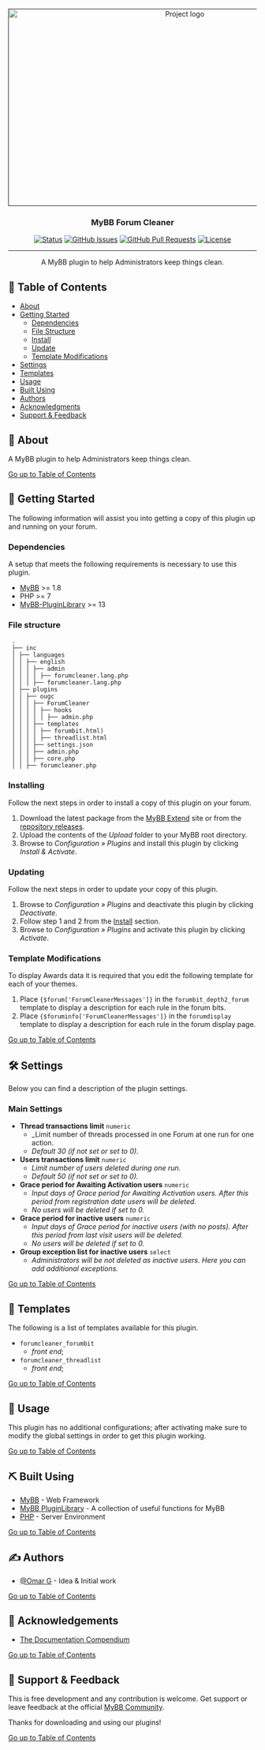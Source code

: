 <p align="center">
    <a href="" rel="noopener">
        <img width="700" height="400" src="https://github.com/user-attachments/assets/dab8a886-4c35-4fac-adb8-aa0653ea467b" alt="Project logo">
    </a>
</p>

<h3 align="center">MyBB Forum Cleaner</h3>

<div align="center">

[![Status](https://img.shields.io/badge/status-active-success.svg)]()
[![GitHub Issues](https://img.shields.io/github/issues/OUGC-Network/MyBB-Forum-Cleaner.svg)](./issues)
[![GitHub Pull Requests](https://img.shields.io/github/issues-pr/OUGC-Network/MyBB-Forum-Cleaner.svg)](./pulls)
[![License](https://img.shields.io/badge/license-GPL-blue)](/LICENSE)

</div>

---

<p align="center"> A MyBB plugin to help Administrators keep things clean.
    <br> 
</p>

## 📜 Table of Contents <a name = "table_of_contents"></a>

- [About](#about)
- [Getting Started](#getting_started)
    - [Dependencies](#dependencies)
    - [File Structure](#file_structure)
    - [Install](#install)
    - [Update](#update)
    - [Template Modifications](#template_modifications)
- [Settings](#settings)
- [Templates](#templates)
- [Usage](#usage)
- [Built Using](#built_using)
- [Authors](#authors)
- [Acknowledgments](#acknowledgement)
- [Support & Feedback](#support)

## 🚀 About <a name = "about"></a>

A MyBB plugin to help Administrators keep things clean.

[Go up to Table of Contents](#table_of_contents)

## 📍 Getting Started <a name = "getting_started"></a>

The following information will assist you into getting a copy of this plugin up and running on your forum.

### Dependencies <a name = "dependencies"></a>

A setup that meets the following requirements is necessary to use this plugin.

- [MyBB](https://mybb.com/) >= 1.8
- PHP >= 7
- [MyBB-PluginLibrary](https://github.com/frostschutz/MyBB-PluginLibrary) >= 13

### File structure <a name = "file_structure"></a>

  ```
   .
   ├── inc
   │ ├── languages
   │ │ ├── english
   │ │ │ ├── admin
   │ │ │ │ ├── forumcleaner.lang.php
   │ │ │ ├── forumcleaner.lang.php
   │ ├── plugins
   │ │ ├── ougc
   │ │ │ ├── ForumCleaner
   │ │ │ │ ├── hooks
   │ │ │ │ │ ├── admin.php
   │ │ │ ├── templates
   │ │ │ │ ├── forumbit.html)
   │ │ │ │ ├── threadlist.html
   │ │ │ ├── settings.json
   │ │ │ ├── admin.php
   │ │ │ ├── core.php
   │ │ ├── forumcleaner.php
   ```

### Installing <a name = "install"></a>

Follow the next steps in order to install a copy of this plugin on your forum.

1. Download the latest package from the [MyBB Extend](https://community.mybb.com/mods.php) site or
   from the [repository releases](https://github.com/OUGC-Network/MyBB-Forum-Cleaner/releases/latest).
2. Upload the contents of the _Upload_ folder to your MyBB root directory.
3. Browse to _Configuration » Plugins_ and install this plugin by clicking _Install & Activate_.

### Updating <a name = "update"></a>

Follow the next steps in order to update your copy of this plugin.

1. Browse to _Configuration » Plugins_ and deactivate this plugin by clicking _Deactivate_.
2. Follow step 1 and 2 from the [Install](#install) section.
3. Browse to _Configuration » Plugins_ and activate this plugin by clicking _Activate_.

### Template Modifications <a name = "template_modifications"></a>

To display Awards data it is required that you edit the following template for each of your themes.

1. Place `{$forum['ForumCleanerMessages']}` in the `forumbit_depth2_forum` template to display a description for each
   rule in the forum bits.
2. Place `{$foruminfo['ForumCleanerMessages']}` in the `forumdisplay` template to display a description for each
   rule in the forum display page.

[Go up to Table of Contents](#table_of_contents)

## 🛠 Settings <a name = "settings"></a>

Below you can find a description of the plugin settings.

### Main Settings

- **Thread transactions limit** `numeric`
    - _Limit number of threads processed in one Forum at one run for one action.
    - _Default 30 (if not set or set to 0)._
- **Users transactions limit** `numeric`
    - _Limit number of users deleted during one run._
    - _Default 50 (if not set or set to 0)._
- **Grace period for Awaiting Activation users** `numeric`
    - _Input days of Grace period for Awaiting Activation users. After this period from registration date users will be
      deleted._
    - _No users will be deleted if set to 0._
- **Grace period for inactive users** `numeric`
    - _Input days of Grace period for inactive users (with no posts). After this period from last visit users will be
      deleted._
    - _No users will be deleted if set to 0._
- **Group exception list for inactive users** `select`
    - _Administrators will be not deleted as inactive users. Here you can add additional exceptions._

[Go up to Table of Contents](#table_of_contents)

## 📐 Templates <a name = "templates"></a>

The following is a list of templates available for this plugin.

- `forumcleaner_forumbit`
    - _front end_;
- `forumcleaner_threadlist`
    - _front end_;

[Go up to Table of Contents](#table_of_contents)

## 📖 Usage <a name="usage"></a>

This plugin has no additional configurations; after activating make sure to modify the global settings in order to get
this plugin working.

[Go up to Table of Contents](#table_of_contents)

## ⛏ Built Using <a name = "built_using"></a>

- [MyBB](https://mybb.com/) - Web Framework
- [MyBB PluginLibrary](https://github.com/frostschutz/MyBB-PluginLibrary) - A collection of useful functions for MyBB
- [PHP](https://www.php.net/) - Server Environment

[Go up to Table of Contents](#table_of_contents)

## ✍️ Authors <a name = "authors"></a>

- [@Omar G](https://github.com/Sama34) - Idea & Initial work

[Go up to Table of Contents](#table_of_contents)

## 🎉 Acknowledgements <a name = "acknowledgement"></a>

- [The Documentation Compendium](https://github.com/kylelobo/The-Documentation-Compendium)

[Go up to Table of Contents](#table_of_contents)

## 🎈 Support & Feedback <a name="support"></a>

This is free development and any contribution is welcome. Get support or leave feedback at the
official [MyBB Community](https://community.mybb.com/thread-159249.html).

Thanks for downloading and using our plugins!

[Go up to Table of Contents](#table_of_contents)